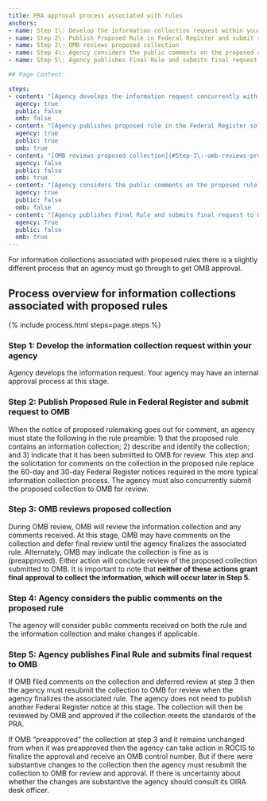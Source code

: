 ```yaml
---
title: PRA approval process associated with rules
anchors:
- name: Step 1\: Develop the information collection request within your agency
- name: Step 2\: Publish Proposed Rule in Federal Register and submit request to OMB
- name: Step 3\: OMB reviews proposed collection
- name: Step 4\: Agency considers the public comments on the proposed rule
- name: Step 5\: Agency publishes Final Rule and submits final request to OMB

## Page Content:

steps:
- content: "[Agency develops the information request concurrently with the proposed rule.](#Step-1\:-develop-the-information-collection-request-within-your-agency) Your agency may have an internal approval process at this stage"
  agency: true
  public: false
  omb: false
- content: "[Agency publishes proposed rule in the Federal Register soliciting public comment on associated ICRs](#Step-2\:-publish-proposed-rule-in-federal-register-and-submit-request-to-omb) and submits a PRA request to OMB"
  agency: true
  public: true
  omb: true
- content: "[OMB reviews proposed collection](#Step-3\:-omb-reviews-proposed-collection), and any comments received"
  agency: false
  public: false
  omb: true
- content: "[Agency considers the public comments on the proposed rule](#Step-4\:-agency-considers-the-public-comments-on-the-proposed-rule) and the information collection"
  agency: true
  public: false
  omb: false
- content: "[Agency publishes Final Rule and submits final request to OMB](#Step-5\:-agency-publishes-final-rule-and-submits-final-request-to-omb)"
  agency: True
  public: false
  omb: true
---
```


For information collections associated with proposed rules there is a slightly different process that an agency must go through to get OMB approval.

## Process overview for information collections associated with proposed rules

{% include process.html steps=page.steps %}

### Step 1: Develop the information collection request within your agency
Agency develops the information request. Your agency may have an internal approval process at this stage.

### Step 2: Publish Proposed Rule in Federal Register and submit request to OMB
When the notice of proposed rulemaking goes out for comment, an agency must state the following in the rule preamble: 1) that the proposed rule contains an information collection; 2) describe and identify the collection; and 3) indicate that it has been submitted to OMB for review.  This step and the solicitation for comments on the collection in the proposed rule replace the 60-day and 30-day Federal Register notices required in the more typical information collection process.  The agency must also concurrently submit the proposed collection to OMB for review.

### Step 3: OMB reviews proposed collection
During OMB review, OMB will review the information collection and any comments received. At this stage, OMB may have comments on the collection and defer final review until the agency finalizes the associated rule. Alternately, OMB may indicate the collection is fine as is (preapproved).  Either action will conclude review of the proposed collection submitted to OMB. It is important to note that **neither of these actions grant final approval to collect the information, which will occur later in Step 5.**

### Step 4: Agency considers the public comments on the proposed rule
The agency will consider public comments received on both the rule and the information collection and make changes if applicable.

### Step 5: Agency publishes Final Rule and submits final request to OMB
If OMB filed comments on the collection and deferred review at step 3 then the agency must resubmit the collection to OMB for review when the agency finalizes the associated rule.  The agency does not need to publish another Federal Register notice at this stage. The collection will then be reviewed by OMB and approved if the collection meets the standards of the PRA.

If OMB “preapproved” the collection at step 3 and it remains unchanged from when it was preapproved then the agency can take action in ROCIS to finalize the approval and receive an OMB control number. But if there were substantive changes to the collection then the agency must resubmit the collection to OMB for review and approval. If there is uncertainty about whether the changes are substantive the agency should consult its OIRA desk officer.
